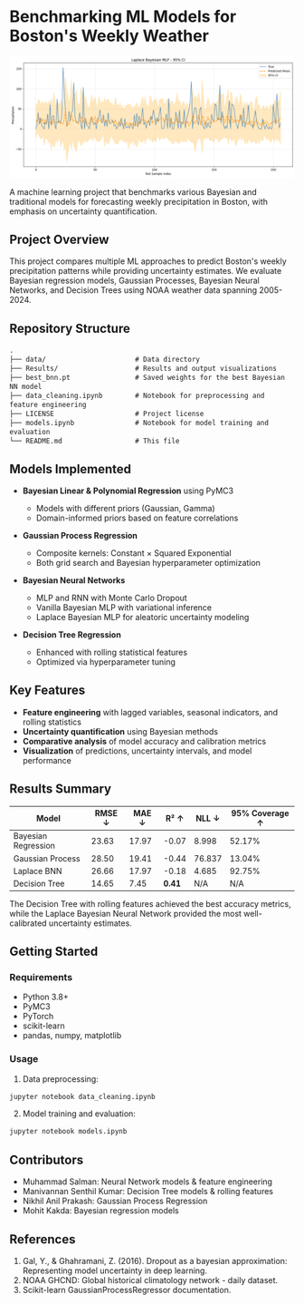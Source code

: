 # Benchmarking ML Models for Boston's Weekly Weather

![Model Comparison](Results/laplace_bayesian_mlp.png)


A machine learning project that benchmarks various Bayesian and traditional models for forecasting weekly precipitation in Boston, with emphasis on uncertainty quantification.

## Project Overview

This project compares multiple ML approaches to predict Boston's weekly precipitation patterns while providing uncertainty estimates. We evaluate Bayesian regression models, Gaussian Processes, Bayesian Neural Networks, and Decision Trees using NOAA weather data spanning 2005-2024.

## Repository Structure

```
.
├── data/                      # Data directory
├── Results/                   # Results and output visualizations
├── best_bnn.pt                # Saved weights for the best Bayesian NN model
├── data_cleaning.ipynb        # Notebook for preprocessing and feature engineering
├── LICENSE                    # Project license
├── models.ipynb               # Notebook for model training and evaluation
└── README.md                  # This file
```

## Models Implemented

- **Bayesian Linear & Polynomial Regression** using PyMC3
  - Models with different priors (Gaussian, Gamma)
  - Domain-informed priors based on feature correlations

- **Gaussian Process Regression**
  - Composite kernels: Constant × Squared Exponential
  - Both grid search and Bayesian hyperparameter optimization

- **Bayesian Neural Networks**
  - MLP and RNN with Monte Carlo Dropout
  - Vanilla Bayesian MLP with variational inference
  - Laplace Bayesian MLP for aleatoric uncertainty modeling

- **Decision Tree Regression**
  - Enhanced with rolling statistical features
  - Optimized via hyperparameter tuning

## Key Features

- **Feature engineering** with lagged variables, seasonal indicators, and rolling statistics
- **Uncertainty quantification** using Bayesian methods
- **Comparative analysis** of model accuracy and calibration metrics
- **Visualization** of predictions, uncertainty intervals, and model performance

## Results Summary

| Model                | RMSE ↓ | MAE ↓ | R² ↑    | NLL ↓ | 95% Coverage ↑ |
|----------------------|--------|-------|---------|-------|----------------|
| Bayesian Regression  | 23.63  | 17.97 | -0.07   | 8.998 | 52.17%         |
| Gaussian Process     | 28.50  | 19.41 | -0.44   | 76.837| 13.04%         |
| Laplace BNN          | 26.66  | 17.97 | -0.18   | 4.685 | 92.75%         |
| Decision Tree        | 14.65  | 7.45  | **0.41**| N/A   | N/A            |

The Decision Tree with rolling features achieved the best accuracy metrics, while the Laplace Bayesian Neural Network provided the most well-calibrated uncertainty estimates.

## Getting Started

### Requirements
- Python 3.8+
- PyMC3
- PyTorch
- scikit-learn
- pandas, numpy, matplotlib

### Usage

1. Data preprocessing:
```bash
jupyter notebook data_cleaning.ipynb
```

2. Model training and evaluation:
```bash
jupyter notebook models.ipynb
```

## Contributors

- Muhammad Salman: Neural Network models & feature engineering
- Manivannan Senthil Kumar: Decision Tree models & rolling features
- Nikhil Anil Prakash: Gaussian Process Regression
- Mohit Kakda: Bayesian regression models

## References

1. Gal, Y., & Ghahramani, Z. (2016). Dropout as a bayesian approximation: Representing model uncertainty in deep learning.
2. NOAA GHCND: Global historical climatology network - daily dataset.
3. Scikit-learn GaussianProcessRegressor documentation.